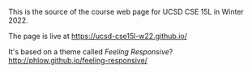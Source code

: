 This is the source of the course web page for UCSD CSE 15L in Winter 2022.

The page is live at https://ucsd-cse15l-w22.github.io/

It's based on a theme called *Feeling Responsive*? <http://phlow.github.io/feeling-responsive/>

